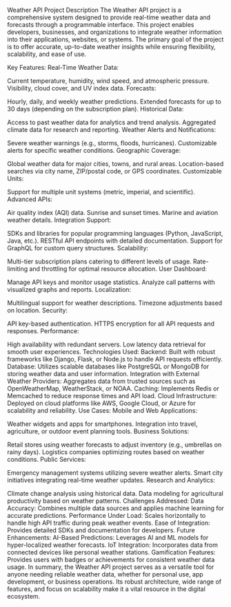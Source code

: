 Weather API Project Description
The Weather API project is a comprehensive system designed to provide real-time weather data and forecasts through a programmable interface. This project enables developers, businesses, and organizations to integrate weather information into their applications, websites, or systems. The primary goal of the project is to offer accurate, up-to-date weather insights while ensuring flexibility, scalability, and ease of use.

Key Features:
Real-Time Weather Data:

Current temperature, humidity, wind speed, and atmospheric pressure.
Visibility, cloud cover, and UV index data.
Forecasts:

Hourly, daily, and weekly weather predictions.
Extended forecasts for up to 30 days (depending on the subscription plan).
Historical Data:

Access to past weather data for analytics and trend analysis.
Aggregated climate data for research and reporting.
Weather Alerts and Notifications:

Severe weather warnings (e.g., storms, floods, hurricanes).
Customizable alerts for specific weather conditions.
Geographic Coverage:

Global weather data for major cities, towns, and rural areas.
Location-based searches via city name, ZIP/postal code, or GPS coordinates.
Customizable Units:

Support for multiple unit systems (metric, imperial, and scientific).
Advanced APIs:

Air quality index (AQI) data.
Sunrise and sunset times.
Marine and aviation weather details.
Integration Support:

SDKs and libraries for popular programming languages (Python, JavaScript, Java, etc.).
RESTful API endpoints with detailed documentation.
Support for GraphQL for custom query structures.
Scalability:

Multi-tier subscription plans catering to different levels of usage.
Rate-limiting and throttling for optimal resource allocation.
User Dashboard:

Manage API keys and monitor usage statistics.
Analyze call patterns with visualized graphs and reports.
Localization:

Multilingual support for weather descriptions.
Timezone adjustments based on location.
Security:

API key-based authentication.
HTTPS encryption for all API requests and responses.
Performance:

High availability with redundant servers.
Low latency data retrieval for smooth user experiences.
Technologies Used:
Backend: Built with robust frameworks like Django, Flask, or Node.js to handle API requests efficiently.
Database: Utilizes scalable databases like PostgreSQL or MongoDB for storing weather data and user information.
Integration with External Weather Providers: Aggregates data from trusted sources such as OpenWeatherMap, WeatherStack, or NOAA.
Caching: Implements Redis or Memcached to reduce response times and API load.
Cloud Infrastructure: Deployed on cloud platforms like AWS, Google Cloud, or Azure for scalability and reliability.
Use Cases:
Mobile and Web Applications:

Weather widgets and apps for smartphones.
Integration into travel, agriculture, or outdoor event planning tools.
Business Solutions:

Retail stores using weather forecasts to adjust inventory (e.g., umbrellas on rainy days).
Logistics companies optimizing routes based on weather conditions.
Public Services:

Emergency management systems utilizing severe weather alerts.
Smart city initiatives integrating real-time weather updates.
Research and Analytics:

Climate change analysis using historical data.
Data modeling for agricultural productivity based on weather patterns.
Challenges Addressed:
Data Accuracy:
Combines multiple data sources and applies machine learning for accurate predictions.
Performance Under Load:
Scales horizontally to handle high API traffic during peak weather events.
Ease of Integration:
Provides detailed SDKs and documentation for developers.
Future Enhancements:
AI-Based Predictions:
Leverages AI and ML models for hyper-localized weather forecasts.
IoT Integration:
Incorporates data from connected devices like personal weather stations.
Gamification Features:
Provides users with badges or achievements for consistent weather data usage.
In summary, the Weather API project serves as a versatile tool for anyone needing reliable weather data, whether for personal use, app development, or business operations. Its robust architecture, wide range of features, and focus on scalability make it a vital resource in the digital ecosystem.
